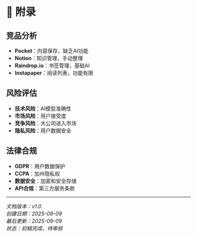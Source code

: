 # 📝 附录

## 竞品分析

- **Pocket**：内容保存，缺乏AI功能
- **Notion**：知识管理，手动整理
- **Raindrop.io**：书签管理，基础AI
- **Instapaper**：阅读列表，功能有限

## 风险评估

- **技术风险**：AI模型准确性
- **市场风险**：用户接受度
- **竞争风险**：大公司进入市场
- **隐私风险**：用户数据安全

## 法律合规

- **GDPR**：用户数据保护
- **CCPA**：加州隐私权
- **数据安全**：加密和安全存储
- **API合规**：第三方服务条款

---

_文档版本：v1.0_  
_创建日期：2025-09-09_  
_最后更新：2025-09-09_  
_状态：初稿完成，待审核_

